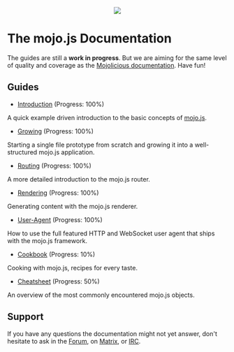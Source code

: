 <p align="center">
  <a href="https://mojojs.org">
    <picture>
      <source srcset="https://github.com/mojolicious/mojo.js/blob/main/docs/images/logo-dark.png?raw=true" media="(prefers-color-scheme: dark)">
      <img src="https://github.com/mojolicious/mojo.js/blob/main/docs/images/logo.png?raw=true" style="margin: 0 auto;">
    </picture>
  </a>
</p>

# The mojo.js Documentation

The guides are still a **work in progress**. But we are aiming for the same level of quality and coverage as the
[Mojolicious documentation](https://docs.mojolicious.org). Have fun!

## Guides

* [Introduction](Introduction.md) (Progress: 100%)

A quick example driven introduction to the basic concepts of [mojo.js](https://mojojs.org).

* [Growing](Growing.md) (Progress: 100%)

Starting a single file prototype from scratch and growing it into a well-structured mojo.js application.

* [Routing](Routing.md) (Progress: 100%)

A more detailed introduction to the mojo.js router.

* [Rendering](Rendering.md)  (Progress: 100%)

Generating content with the mojo.js renderer.

* [User-Agent](User-Agent.md)  (Progress: 100%)

How to use the full featured HTTP and WebSocket user agent that ships with the mojo.js framework.

* [Cookbook](Cookbook.md)  (Progress: 10%)

Cooking with mojo.js, recipes for every taste.

* [Cheatsheet](Cheatsheet.md)  (Progress: 50%)

An overview of the most commonly encountered mojo.js objects.

## Support

If you have any questions the documentation might not yet answer, don't hesitate to ask in the
[Forum](https://github.com/mojolicious/mojo.js/discussions), on [Matrix](https://matrix.to/#/#mojo:matrix.org), or
[IRC](https://web.libera.chat/#mojo).
